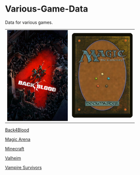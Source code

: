 # Various-Game-Data

Data for various games.

 <table>
  <tr>
  <td>
  <a href="/Back4Blood/"><img src="Back4Blood/Resource/Back4Blood-logo.png" width="200">
  </td>
    <td>
  <img src="Magic%20the%20Gathering/Resource/Magic-the-Gathering-logo.png" width="200">
  </td>
  </tr>
  <tr>
  </tr>
  <tr>
  </tr>
</table> 

[Back4Blood](Back4Blood)<br>

[Magic Arena](Magic%20Arena)<br>

[Minecraft](Minecraft)

[Valheim](Valheim)<br>

[Vampire Survivors](Vampire%20Survivors)<br>